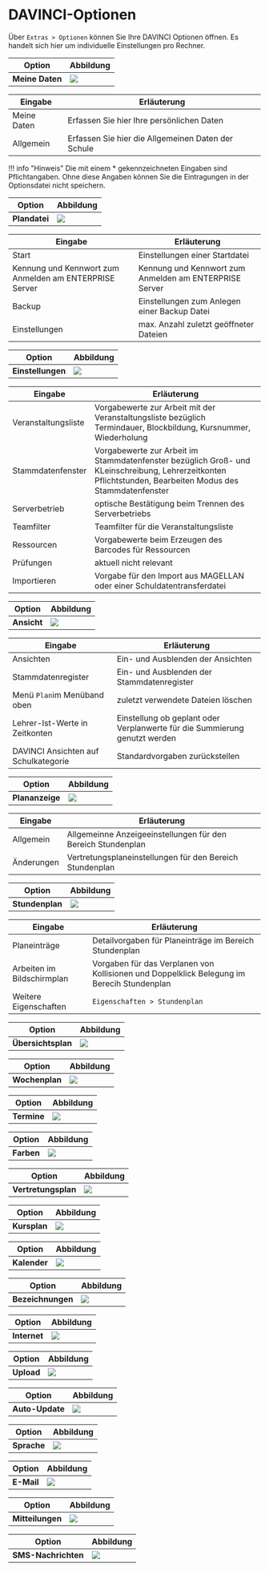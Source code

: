 # DAVINCI-Optionen

Über `Extras > Optionen` können Sie Ihre DAVINCI Optionen öffnen. Es handelt sich hier um individuelle Einstellungen pro Rechner.

Option| Abbildung
--|--
**Meine Daten**|<img src="/assets/images/stundenplan/opt1.png">

Eingabe | Erläuterung
-|-
Meine Daten| Erfassen Sie hier Ihre persönlichen Daten
Allgemein| Erfassen Sie hier die Allgemeinen Daten der Schule

!!! info "Hinweis"
    Die mit einem * gekennzeichneten Eingaben sind Pflichtangaben. Ohne diese Angaben können Sie die Eintragungen in der Optionsdatei nicht speichern.

Option| Abbildung
--|--
**Plandatei**|<img src="/assets/images/stundenplan/opt.plandatei.png">

Eingabe | Erläuterung
-|-
Start|Einstellungen einer Startdatei 
Kennung und Kennwort zum Anmelden am ENTERPRISE Server|Kennung und Kennwort zum Anmelden am ENTERPRISE Server
Backup|Einstellungen zum Anlegen einer Backup Datei 
Einstellungen|max. Anzahl zuletzt geöffneter Dateien

Option| Abbildung
--|--
**Einstellungen**|<img src="/assets/images/stundenplan/opt.einstellungen.png">

Eingabe | Erläuterung
-|-
Veranstaltungsliste|Vorgabewerte zur Arbeit mit der Veranstaltungsliste bezüglich Termindauer, Blockbildung, Kursnummer, Wiederholung
Stammdatenfenster|Vorgabewerte zur Arbeit im Stammdatenfenster bezüglich Groß- und KLeinschreibung, Lehrerzeitkonten Pflichtstunden, Bearbeiten Modus des Stammdatenfenster
Serverbetrieb|optische Bestätigung beim Trennen des Serverbetriebs
Teamfilter|Teamfilter für die Veranstaltungsliste
Ressourcen|Vorgabewerte beim Erzeugen des Barcodes für Ressourcen
Prüfungen|aktuell nicht relevant
Importieren|Vorgabe für den Import aus MAGELLAN oder einer Schuldatentransferdatei

Option| Abbildung
--|--
**Ansicht**|<img src="/assets/images/stundenplan/opt.ansicht.png">

Eingabe | Erläuterung
-|-
Ansichten|Ein- und Ausblenden der Ansichten
Stammdatenregister|Ein- und Ausblenden der Stammdatenregister
Menü `Plan`im Menüband oben|zuletzt verwendete Dateien löschen
Lehrer-Ist-Werte in Zeitkonten|Einstellung ob geplant oder Verplanwerte für die Summierung genutzt werden
DAVINCI Ansichten auf Schulkategorie |Standardvorgaben zurückstellen|

Option| Abbildung
--|--
**Plananzeige**|<img src="/assets/images/stundenplan/opt.plananzeige.png">

Eingabe | Erläuterung
-|-
Allgemein|Allgemeinne Anzeigeeinstellungen für den Bereich Stundenplan
Änderungen|Vertretungsplaneinstellungen für den Bereich Stundenplan

Option| Abbildung
--|--
**Stundenplan**|<img src="/assets/images/stundenplan/opt.stundenplan.png">

Eingabe | Erläuterung
-|-
Planeinträge|Detailvorgaben für Planeinträge im Bereich Stundenplan
Arbeiten im Bildschirmplan|Vorgaben für das Verplanen von Kollisionen und Doppelklick Belegung im Berecih Stundenplan
Weitere Eigenschaften| `Eigenschaften > Stundenplan`

Option| Abbildung
--|--
**Übersichtsplan**|<img src="/assets/images/stundenplan/opt.übersichtsplan.png">

Option| Abbildung
--|--
**Wochenplan**|<img src="/assets/images/stundenplan/opt.wochenplan.png">

Option| Abbildung
--|--
**Termine**|<img src="/assets/images/stundenplan/opt.termine.png">

Option| Abbildung
--|--
**Farben**|<img src="/assets/images/stundenplan/opt.farben.png">

Option| Abbildung
--|--
**Vertretungsplan**|<img src="/assets/images/stundenplan/opt.vertretungsplan.png">

Option| Abbildung
--|--
**Kursplan**|<img src="/assets/images/stundenplan/opt.kursplan.png">

Option| Abbildung
--|--
**Kalender**|<img src="/assets/images/stundenplan/opt.kalender.png">

Option| Abbildung
--|--
**Bezeichnungen**|<img src="/assets/images/stundenplan/opt.bezeichnungen.png">

Option| Abbildung
--|--
**Internet**|<img src="/assets/images/stundenplan/opt.internet.png">

Option| Abbildung
--|--
**Upload**|<img src="/assets/images/stundenplan/opt.upload.png">

Option| Abbildung
--|--
**Auto-Update**|<img src="/assets/images/stundenplan/opt.autoupdate.png">

Option| Abbildung
--|--
**Sprache**|<img src="/assets/images/stundenplan/opt.sprache.png">

Option| Abbildung
--|--
**E-Mail**|<img src="/assets/images/stundenplan/opt.email.png">

Option| Abbildung
--|--
**Mitteilungen**|<img src="/assets/images/stundenplan/opt.mitteilungen.png">

Option| Abbildung
--|--
**SMS-Nachrichten**|<img src="/assets/images/stundenplan/opt.sms.png">
